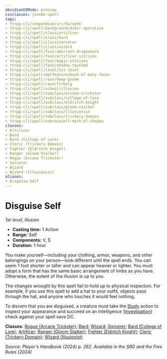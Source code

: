 ```yaml
---
obsidianUIMode: preview
cssclasses: json5e-spell
tags:
- ttrpg-cli/compendium/src/5e/xphb
- ttrpg-cli/spell/background/dimir-operative
- ttrpg-cli/spell/class/artificer
- ttrpg-cli/spell/class/bard
- ttrpg-cli/spell/class/sorcerer
- ttrpg-cli/spell/class/wizard
- ttrpg-cli/spell/feat/aberrant-dragonmark
- ttrpg-cli/spell/feat/artificer-initiate
- ttrpg-cli/spell/feat/magic-initiate
- ttrpg-cli/spell/feat/shadow-touched
- ttrpg-cli/spell/level/1st-level
- ttrpg-cli/spell/optfeature/mask-of-many-faces
- ttrpg-cli/spell/race/deep-gnome
- ttrpg-cli/spell/race/firbolg
- ttrpg-cli/spell/school/illusion
- ttrpg-cli/spell/subclass/arcane-trickster
- ttrpg-cli/spell/subclass/college-of-lore
- ttrpg-cli/spell/subclass/eldritch-knight
- ttrpg-cli/spell/subclass/gloom-stalker
- ttrpg-cli/spell/subclass/illusionist
- ttrpg-cli/spell/subclass/trickery-domain
- ttrpg-cli/spell/subrace/elf-mark-of-shadow
classes:
- Artificer
- Bard
- Bard (College of Lore)
- Cleric (Trickery Domain)
- Fighter (Eldritch Knight)
- Ranger (Gloom Stalker)
- Rogue (Arcane Trickster)
- Sorcerer
- Wizard
- Wizard (Illusionist)
aliases:
- Disguise Self
---
```

# Disguise Self
*1st-level, Illusion*  


- **Casting time:** 1 Action
- **Range:** Self
- **Components:** V, S
- **Duration:** 1 hour

You make yourself—including your clothing, armor, weapons, and other belongings on your person—look different until the spell ends. You can seem 1 foot shorter or taller and can appear heavier or lighter. You must adopt a form that has the same basic arrangement of limbs as you have. Otherwise, the extent of the illusion is up to you.

The changes wrought by this spell fail to hold up to physical inspection. For example, if you use this spell to add a hat to your outfit, objects pass through the hat, and anyone who touches it would feel nothing.

To discern that you are disguised, a creature must take the [Study](Інструменти%20ДМ/CLI/rules/actions.md#Study) action to inspect your appearance and succeed on an Intelligence ([Investigation](Інструменти%20ДМ/CLI/rules/skills.md#Investigation)) check against your spell save DC.

**Classes**: [Rogue (Arcane Trickster)](Інструменти%20ДМ/CLI/lists/list-spells-classes-arcane-trickster-xphb.md "subclass=XPHB;class=XPHB"); [Bard](Інструменти%20ДМ/CLI/lists/list-spells-classes-bard.md); [Wizard](Інструменти%20ДМ/CLI/lists/list-spells-classes-wizard.md); [Sorcerer](Інструменти%20ДМ/CLI/lists/list-spells-classes-sorcerer.md); [Bard (College of Lore)](Інструменти%20ДМ/CLI/lists/list-spells-classes-college-of-lore-xphb.md "subclass=XPHB;class=XPHB"); [Artificer](Інструменти%20ДМ/CLI/lists/list-spells-classes-artificer.md); [Ranger (Gloom Stalker)](Інструменти%20ДМ/CLI/lists/list-spells-classes-gloom-stalker-xphb.md "subclass=XPHB;class=XPHB"); [Fighter (Eldritch Knight)](Інструменти%20ДМ/CLI/lists/list-spells-classes-eldritch-knight-xphb.md "subclass=XPHB;class=XPHB"); [Cleric (Trickery Domain)](Інструменти%20ДМ/CLI/lists/list-spells-classes-trickery-domain-xphb.md "subclass=XPHB;class=XPHB"); [Wizard (Illusionist)](Інструменти%20ДМ/CLI/lists/list-spells-classes-illusionist-xphb.md "subclass=XPHB;class=XPHB")

*Source: Player's Handbook (2024) p. 262. Available in the <span title='Systems Reference Document (5.2)'>SRD</span> and the Free Rules (2024)*
